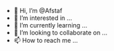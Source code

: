 - 👋 Hi, I’m @Afstaf
- 👀 I’m interested in ...
- 🌱 I’m currently learning ...
- 💞️ I’m looking to collaborate on ...
- 📫 How to reach me ...

<!---
Afstaf/Afstaf is a ✨ special ✨ repository because its `README.md` (this file) appears on your GitHub profile.
You can click the Preview link to take a look at your changes.
--->
